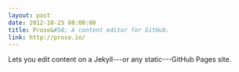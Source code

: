 ```yaml
---
layout: post
date: 2012-10-25 08:00:00
title: Prose&#58; A content editor for GitHub.
link: http://prose.io/
---
```


Lets you edit content on a Jekyll---or any static---GitHub Pages site.